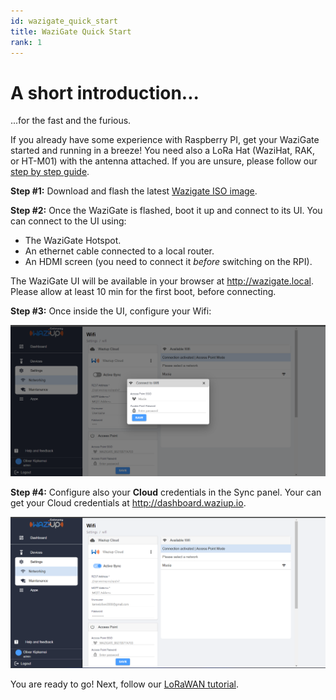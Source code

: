```yaml
---
id: wazigate_quick_start
title: WaziGate Quick Start
rank: 1
---
```


A short introduction...
=======================

...for the fast and the furious.

If you already have some experience with Raspberry PI, get your WaziGate started and running in a breeze!
You need also a LoRa Hat (WaziHat, RAK, or HT-M01) with the antenna attached.
If you are unsure, please follow our [step by step guide](/documentation/wazigate/v2/install/).

**Step \#1:** Download and flash the latest [Wazigate ISO image](https://downloads.waziup.io/WaziGate_latest.zip).

**Step \#2:** Once the WaziGate is flashed, boot it up and connect to its UI.
You can connect to the UI using:
- The WaziGate Hotspot.
- An ethernet cable connected to a local router.
- An HDMI screen (you need to connect it *before* switching on the RPI).

The WaziGate UI will be available in your browser at http://wazigate.local.
Please allow at least 10 min for the first boot, before connecting.

**Step \#3:** Once inside the UI, configure your Wifi:

![wifi password](img/wifi_pass.png)

**Step \#4:** Configure also your **Cloud** credentials in the Sync panel.
Your can get your Cloud credentials at http://dashboard.waziup.io.

![Active Sync](img/active_sync.png)

You are ready to go!
Next, follow our [LoRaWAN tutorial](/documentation/wazigate/v2/lorawan/).
